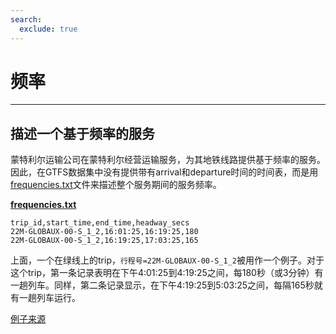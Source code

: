 ```yaml
---
search:
  exclude: true
---
```


# 频率

<hr/>

## 描述一个基于频率的服务

蒙特利尔运输公司在蒙特利尔经营运输服务，为其地铁线路提供基于频率的服务。因此，在GTFS数据集中没有提供带有arrival和departure时间的时间表，而是用[frequencies.txt](../../reference/#frequenciestxt)文件来描述整个服务期间的服务频率。

[**frequencies.txt**](../../reference/#frequenciestxt)

    trip_id,start_time,end_time,headway_secs
    22M-GLOBAUX-00-S_1_2,16:01:25,16:19:25,180
    22M-GLOBAUX-00-S_1_2,16:19:25,17:03:25,165

上面，一个在绿线上的trip，`行程号=22M-GLOBAUX-00-S_1_2`被用作一个例子。对于这个trip，第一条记录表明在下午4:01:25到4:19:25之间，每180秒（或3分钟）有一趟列车。同样，第二条记录显示，在下午4:19:25到5:03:25之间，每隔165秒就有一趟列车运行。

[例子来源](https://www.stm.info/en/about/developers)
